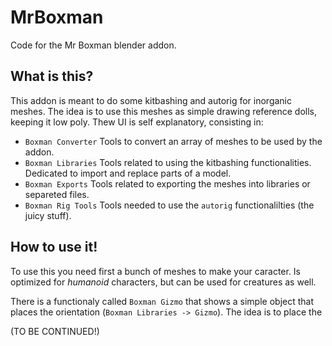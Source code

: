 # MrBoxman
Code for the Mr Boxman blender addon.

## What is this?

This addon is meant to do some kitbashing and autorig for inorganic meshes. The idea is to use this meshes as simple drawing reference dolls, keeping it low poly.
Thew UI is self explanatory, consisting in:
- `Boxman Converter`
  Tools to convert an array of meshes to be used by the addon.
- `Boxman Libraries`
  Tools related to using the kitbashing functionalities. Dedicated to import and replace parts of a model.
- `Boxman Exports`
  Tools related to exporting the meshes into libraries or separeted files.
- `Boxman Rig Tools`
  Tools needed to use the `autorig` functionalilties (the juicy stuff).

## How to use it!
To use this you need first a bunch of meshes to make your caracter.
Is optimized for *humanoid* characters, but can be used for creatures as well.

There is a functionaly called `Boxman Gizmo` that shows a simple object that places the orientation (`Boxman Libraries -> Gizmo`). The idea is to place the 

(TO BE CONTINUED!)
